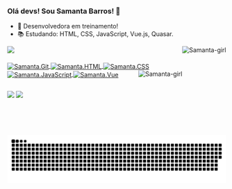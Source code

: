 ### Olá devs! Sou Samanta Barros! 👋
- 🤩 Desenvolvedora em treinamento!
- 📚 Estudando: HTML, CSS, JavaScript, Vue.js, Quasar.

<div>
  <a href="https://github.com/samantabarros">
  <img height="200cm" src = "https://github-readme-stats.vercel.app/api?username=samantabarros&show_icons=true&theme=midnight-purple&include_all_commits=true&count_private=true"/>
  <img align="right" height="150cm" alt="Samanta-girl" src="https://media.giphy.com/media/9EatplxEzlxDHM9BK7/giphy.gif">
</div>
  
<div style="display: inline_block"><br>
  <img align="center" alt="Samanta.Git" height="30" width="40" src='https://cdn.jsdelivr.net/gh/devicons/devicon/icons/git/git-original.svg'>
  <img align="center" alt="Samanta.HTML" height="30" width="40" src='https://cdn.jsdelivr.net/gh/devicons/devicon/icons/html5/html5-original.svg'>
  <img align="center" alt="Samanta.CSS" height="30" width="40" src='https://cdn.jsdelivr.net/gh/devicons/devicon/icons/css3/css3-original.svg'>
  <img align="center" alt="Samanta.JavaScript" height="30" width="40" src="https://cdn.jsdelivr.net/gh/devicons/devicon/icons/javascript/javascript-original.svg"> 
  <img align="center" alt="Samanta.Vue" height="30" width="40" src="https://cdn.jsdelivr.net/gh/devicons/devicon/icons/vuejs/vuejs-original.svg"> 
  <img align="right" height="150cm" alt="Samanta-girl" src="https://media.giphy.com/media/9EatplxEzlxDHM9BK7/giphy.gif">
</div>
  
##
  <div>
    <a href="mailto:samantadesenvolvedora@gmail.com" target"_blank"><img src="https://img.shields.io/badge/Gmail-D14836?style=for-the-badge&logo=gmail&logoColor=white" target="_blank"></a>
    <a href="https://www.linkedin.com/in/samantabarros" target"_blank"><img src="https://img.shields.io/badge/LinkedIn-0077B5?style=for-the-badge&logo=linkedin&logoColor=white"target"_blank"></a>                       
  
  </div>
  
  ![Snake animation](https://github.com/samantabarros/samantabarros/blob/output/github-contribution-grid-snake.svg)
  
